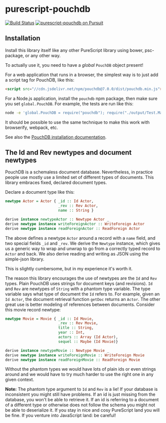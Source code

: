 # purescript-pouchdb
[![Build Status](https://travis-ci.org/fehrenbach/purescript-pouchdb.svg?branch=master)](https://travis-ci.org/fehrenbach/purescript-pouchdb)
<a href="https://pursuit.purescript.org/packages/purescript-pouchdb">
  <img src="https://pursuit.purescript.org/packages/purescript-pouchdb/badge"
       alt="purescript-pouchdb on Pursuit">
  </img>
</a>

## Installation

Install this library itself like any other PureScript library using bower, psc-package, or any other way.

To actually use it, you need to have a *global* `PouchDB` object present!

For a web application that runs in a browser, the simplest way is to just add a script tag for PouchDB, like this:
```html
<script src="//cdn.jsdelivr.net/npm/pouchdb@7.0.0/dist/pouchdb.min.js"></script>
```

For a Node.js application, install the `pouchdb` npm package, then make sure you set `global.PouchDB`.
For example, the tests are run like this:
```bash
node -e 'global.PouchDB = require("pouchdb"); require("./output/Test.Main").main();'
```

It should be possible to use the same technique to make this work with browserify, webpack, etc.

See also the [PouchDB installation documentation](https://pouchdb.com/download.html).

## The Id and Rev newtypes and document newtypes

PouchDB is a schemaless document database.
Nevertheless, in practice people use mostly use a limited set of different types of documents.
This library embraces fixed, declared document types.

Declare a document type like this:
```PureScript
newtype Actor = Actor { _id :: Id Actor,
                        _rev :: Rev Actor,
                        name :: String }

derive instance newtypeActor :: Newtype Actor _
derive newtype instance writeForeignActor :: WriteForeign Actor
derive newtype instance readForeignActor :: ReadForeign Actor
```
The above defines a newtype `Actor` around a record with a `name` field, and two special fields `_id` and `_rev`.
We derive the `Newtype` instance, which gives us a generic way to wrap and unwrap to go from a correctly typed record to `Actor` and back.
We also derive reading and writing as JSON using the simple-json library.

This is slightly cumbersome, but in my experience it's worth it.

The reason this library encourages the use of newtypes are the `Id` and `Rev` types.
Plain PouchDB uses strings for document keys (and revisions).
`Id` and `Rev` are newtypes of `String` with a phantom type variable.
The type variable says what type of document the `Id` refers to.
For example, given an `Id Actor`, the document retrieval function `getDoc` returns an `Actor`.
The other great use is better modeling of references between documents.
Consider this movie record newtype:
```PureScript
newtype Movie = Movie { _id :: Id Movie,
                        _rev :: Rev Movie,
                        title :: String,
                        year :: Int,
                        actors :: Array (Id Actor),
                        sequel :: Maybe (Id Movie)}

derive instance newtypeMovie :: Newtype Movie _
derive newtype instance writeForeignMovie :: WriteForeign Movie
derive newtype instance readForeignMovie :: ReadForeign Movie
```
Without the phantom types we would have lots of plain ids or even strings around and we would have to try much harder to use the right one in any given context.

**Note:** The phantom type argument to `Id` and `Rev` is a lie!
If your database is inconsistent you might still have problems.
If an id is just missing from the database, you won't be able to retrieve it.
If an id is referring to a document of a different type or otherwise does not follow the schema you might not be able to deserialize it.
If you stay in nice and cosy PureScript land you will be fine.
If you venture into JavaScript land: be careful!
